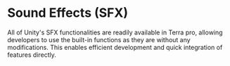 # Sound Effects (SFX)

All of Unity's SFX functionalities are readily available in Terra pro, allowing developers to use the built-in functions as they are without any modifications. This enables efficient development and quick integration of features directly.
